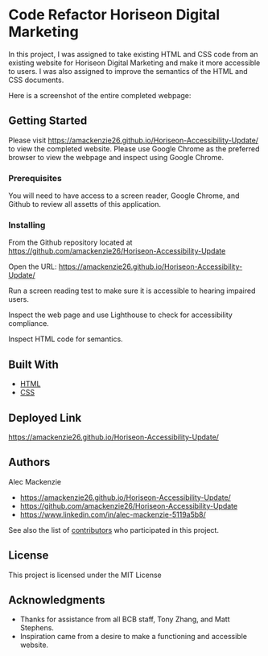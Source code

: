 # Code Refactor Horiseon Digital Marketing

In this project, I was assigned to take existing HTML and CSS code from an existing website for Horiseon Digital Marketing and make it more accessible to users. I was also assigned to improve the semantics of the HTML and CSS documents. 

Here is a screenshot of the entire completed webpage: 



## Getting Started

Please visit https://amackenzie26.github.io/Horiseon-Accessibility-Update/ to view the completed website. Please use Google Chrome as the preferred browser to view the webpage and inspect using Google Chrome. 


### Prerequisites

You will need to have access to a screen reader, Google Chrome, and Github to review all assetts of this application. 

### Installing

From the Github repository located at https://github.com/amackenzie26/Horiseon-Accessibility-Update

Open the URL: https://amackenzie26.github.io/Horiseon-Accessibility-Update/

Run a screen reading test to make sure it is accessible to hearing impaired users.

Inspect the web page and use Lighthouse to check for accessibility compliance.

Inspect HTML code for semantics.

## Built With

* [HTML](https://developer.mozilla.org/en-US/docs/Web/HTML)
* [CSS](https://developer.mozilla.org/en-US/docs/Web/CSS)

## Deployed Link

https://amackenzie26.github.io/Horiseon-Accessibility-Update/

## Authors

Alec Mackenzie

- https://amackenzie26.github.io/Horiseon-Accessibility-Update/
- https://github.com/amackenzie26/Horiseon-Accessibility-Update
- https://www.linkedin.com/in/alec-mackenzie-5119a5b8/

See also the list of [contributors](https://github.com/your/project/contributors) who participated in this project.

## License

This project is licensed under the MIT License 

## Acknowledgments

* Thanks for assistance from all BCB staff, Tony Zhang, and Matt Stephens.
* Inspiration came from a desire to make a functioning and accessible website. 

